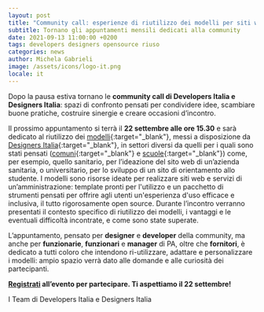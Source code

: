 ```yaml
---
layout: post
title: "Community call: esperienze di riutilizzo dei modelli per siti web pubblici"
subtitle: Tornano gli appuntamenti mensili dedicati alla community
date: 2021-09-13 11:00:00 +0200
tags: developers designers opensource riuso
categories: news
author: Michela Gabrieli
image: /assets/icons/logo-it.png
locale: it
---
```


Dopo la pausa estiva tornano le **community call di Developers Italia e Designers Italia**: spazi di confronto pensati per condividere idee, scambiare buone pratiche, costruire sinergie e creare occasioni d’incontro.

Il prossimo appuntamento si terrà il **22 settembre alle ore 15.30** e sarà dedicato al riutilizzo dei [modelli](https://designers.italia.it/#i-modelli){:target="_blank"}, messi a disposizione da [Designers Italia](https://designers.italia.it/){:target="_blank"}, in settori diversi da quelli per i quali sono stati pensati ([comuni](https://designers.italia.it/progetti/siti-web-comuni/){:target="_blank"} e [scuole](https://designers.italia.it/progetti/siti-web-scuole/){:target="_blank"}) come, per esempio, quello sanitario, per l’ideazione del sito web di un’azienda sanitaria, o universitario, per lo sviluppo di un sito di orientamento allo studente. I modelli sono risorse ideate per realizzare siti web e servizi di un’amministrazione: template pronti per l'utilizzo e un pacchetto di strumenti pensati per offrire agli utenti un'esperienza d'uso efficace e inclusiva, il tutto rigorosamente open source. Durante l’incontro verranno presentati il contesto specifico di riutilizzo dei modelli, i vantaggi e le eventuali difficoltà incontrate, e come sono state superate. 

L’appuntamento, pensato per **designer** e **developer** della community, ma anche per **funzionarie**, **funzionari** e **manager** di PA, oltre che **fornitori**, è dedicato a tutti coloro che intendono ri-utilizzare, adattare e personalizzare i modelli: ampio spazio verrà dato alle domande e alle curiosità dei partecipanti.

**[Registrati](https://mobilizon.it/events/27850328-1abf-417c-a90a-0166b4386570) all’evento per partecipare. Ti aspettiamo il 22 settembre!**

I Team di Developers Italia e Designers Italia
